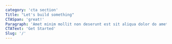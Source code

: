 ```yaml
---
category: 'cta section'
Title: "Let's build something"
CTASpan: 'great!'
Paragraph: 'Amet minim mollit non deserunt est sit aliqua dolor do amet sint officia consequat duis enim mollit exercitation.'
CTAText: 'Get Started'
Slug: '/'
---
```

